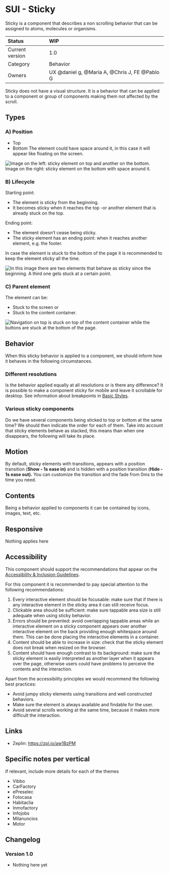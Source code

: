 # SUI - Sticky
Sticky is a component that describes a non scrolling behavior that can be assigned to atoms, molecules or organisms.

|   Status          | WIP |
|   :----           |   :---- |
|   Current version |   1.0|
|   Category        |   Behavior |
|   Owners          |   UX @daniel g, @María A, @Chris J, FE @Pablo G |

Sticky does not have a visual structure. It is a behavior that can be applied to a component or group of components making them not affected by the scroll.

## Types
### A) Position
- Top
- Bottom
The element could have space around it, in this case it will appear like floating on the screen.

![Image on the left: sticky element on top and another on the bottom. Image on the right: sticky element on the bottom with space around it.](https://d2mxuefqeaa7sj.cloudfront.net/s_6F3D481BC5DD773DB4C5B4380B80B6FA6A01D8D3A28455075D6877239380F8AA_1538565366358_Sticky+Type+1.gif)

### B) Lifecycle

Starting point: 

- The element is sticky from the beginning.
- It becomes sticky when it reaches the top -or another element that is already stuck on the top.

Ending point:

- The element doesn’t cease being sticky.
- The sticky element has an ending point: when it reaches another element, e.g. the footer.                         

In case the element is stuck to the bottom of the page it is recommended to keep the element sticky all the time.

![In this image there are two elements that behave as sticky since the beginning. A third one gets stuck at a certain point.](https://d2mxuefqeaa7sj.cloudfront.net/s_6F3D481BC5DD773DB4C5B4380B80B6FA6A01D8D3A28455075D6877239380F8AA_1538565384311_Sticky+Type+2.gif)

### C) Parent element

The element can be:

- Stuck to the screen or 
- Stuck to the content container. 

![Navigation on top is stuck on top of the content container while the buttons are stuck at the bottom of the page.](https://d2mxuefqeaa7sj.cloudfront.net/s_6F3D481BC5DD773DB4C5B4380B80B6FA6A01D8D3A28455075D6877239380F8AA_1538565408954_Sticky+Type+3.gif)

## Behavior

When this sticky behavior is applied to a component, we should inform how it behaves in the following circumstances.

### Different resolutions

Is the behavior applied equally at all resolutions or is there any difference? 
It is possible to make a component sticky for mobile and leave it scrollable for desktop.
See information about breakpoints in [Basic Styles](https://paper.dropbox.com/doc/Basic-Styles--AMLCp5gOYAz3ydT6sg3YeSWqAg-0ko2wfsTt1JOQHV6G8cwo).

### Various sticky components

Do we have several components being sticked to top or bottom at the same time?
We should then indicate the order for each of them. Take into account that sticky elements behave as stacked, this means than when one disappears, the following will take its place.

## Motion

By default, sticky elements with transitions, appears with a position transition (**Show - 1s ease in)** and is hidden with a position transition (**Hide - 1s ease out).**
You can customize the transition and the fade from 0ms to the time you need.

## Contents

Being a behavior applied to components it can be contained by icons, images, text, etc.

## Responsive

Nothing applies here

## Accessibility

This component should support the recommendations that appear on the [Accessibility & Inclusion Guidelines](https://github.com/SUI-Components/UX-Definitions/blob/master/Accessibility%20and%20Inclusion%20Guidelines.md).

For this component it is recommended to pay special attention to the following recommendations:

1. Every interactive element should be focusable: make sure that if there is any interactive element in the sticky area it can still receive focus.
10. Clickable area should be sufficient: make sure tappable area size is still adequate when using sticky behavior.
13. Errors should be prevented: avoid overlapping tappable areas while an interactive element on a sticky component appears over another interactive element on the back providing enough whitespace around them. This can be done placing the interactive elements in a container.
14. Content should be able to increase in size: check that the sticky element does not break when resized on the browser.
15. Content should have enough contrast to its background: make sure the sticky element is easily interpreted as another layer when it appears over the page, otherwise users could have problems to perceive the contents and the interaction.

Apart from the accessibility principles we would recommend the following best practices:

- Avoid jumpy sticky elements using transitions and well constructed behaviors.
- Make sure the element is always available and findable for the user.
- Avoid several scrolls working at the same time, because it makes more difficult the interaction.

## Links

- Zeplin: https://zpl.io/aw1BzPM

## Specific notes per vertical

If relevant, include more details for each of the themes

- Vibbo
- CarFactory
- ePreselec
- Fotocasa
- Habitaclia
- Inmofactory
- Infojobs
- Milanuncios
- Motor

## Changelog

### Version 1.0

- Nothing here yet
